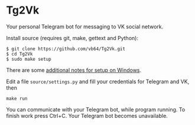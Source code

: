 # Tg2Vk
Your personal Telegram bot for messaging to VK social network.

Install source (requires git, make, gettext and Python):

```
$ git clone https://github.com/vb64/Tg2Vk.git
$ cd Tg2Vk
$ sudo make setup
```

There are some [additional notes for setup on Windows](WINDOWS.md).

Edit a file `source/settings.py` and fill your credentials for Telegram and VK, then

```
make run
```

You can communicate with your Telegram bot, while program running. To finish work press Ctrl+C. Your Telegram bot becomes unavailable.
